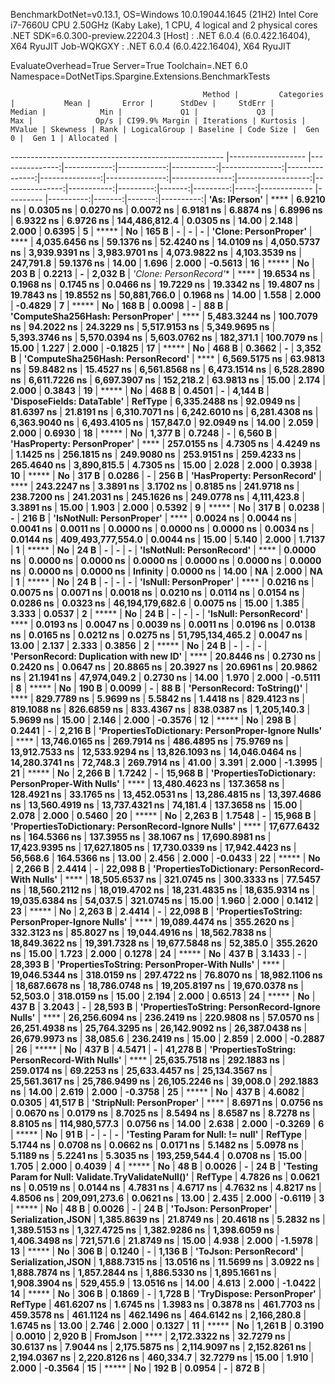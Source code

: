 
BenchmarkDotNet=v0.13.1, OS=Windows 10.0.19044.1645 (21H2)
Intel Core i7-7660U CPU 2.50GHz (Kaby Lake), 1 CPU, 4 logical and 2 physical cores
.NET SDK=6.0.300-preview.22204.3
  [Host]     : .NET 6.0.4 (6.0.422.16404), X64 RyuJIT
  Job-WQKGXY : .NET 6.0.4 (6.0.422.16404), X64 RyuJIT

EvaluateOverhead=True  Server=True  Toolchain=.NET 6.0  
Namespace=DotNetTips.Spargine.Extensions.BenchmarkTests  

                                               Method |         Categories |           Mean |       Error |      StdDev |     StdErr |         Median |            Min |             Q1 |             Q3 |            Max |              Op/s | CI99.9% Margin | Iterations | Kurtosis | MValue | Skewness | Rank | LogicalGroup | Baseline | Code Size |  Gen 0 |  Gen 1 | Allocated |
----------------------------------------------------- |------------------- |---------------:|------------:|------------:|-----------:|---------------:|---------------:|---------------:|---------------:|---------------:|------------------:|---------------:|-----------:|---------:|-------:|---------:|-----:|------------- |--------- |----------:|-------:|-------:|----------:|
                                        **'As: IPerson'** |                   **** |      **6.9210 ns** |   **0.0305 ns** |   **0.0270 ns** |  **0.0072 ns** |      **6.9181 ns** |      **6.8874 ns** |      **6.8996 ns** |      **6.9322 ns** |      **6.9726 ns** |     **144,486,812.4** |      **0.0305 ns** |      **14.00** |    **2.148** |  **2.000** |   **0.6395** |    **5** |            ***** |       **No** |     **165 B** |      **-** |      **-** |         **-** |
                                **'Clone: PersonProper'** |                   **** |  **4,035.6456 ns** |  **59.1376 ns** |  **52.4240 ns** | **14.0109 ns** |  **4,050.5737 ns** |  **3,939.9391 ns** |  **3,983.9701 ns** |  **4,073.9822 ns** |  **4,103.3539 ns** |         **247,791.8** |     **59.1376 ns** |      **14.00** |    **1.696** |  **2.000** |  **-0.5613** |   **16** |            ***** |       **No** |     **203 B** | **0.2213** |      **-** |   **2,032 B** |
                               **'Clone: PersonRecord*'** |                   **** |     **19.6534 ns** |   **0.1968 ns** |   **0.1745 ns** |  **0.0466 ns** |     **19.7229 ns** |     **19.3342 ns** |     **19.4807 ns** |     **19.7843 ns** |     **19.8552 ns** |      **50,881,766.0** |      **0.1968 ns** |      **14.00** |    **1.558** |  **2.000** |  **-0.4829** |    **7** |            ***** |       **No** |     **168 B** | **0.0098** |      **-** |      **88 B** |
                    **'ComputeSha256Hash: PersonProper'** |                   **** |  **5,483.3244 ns** | **100.7079 ns** |  **94.2022 ns** | **24.3229 ns** |  **5,517.9153 ns** |  **5,349.9695 ns** |  **5,393.3746 ns** |  **5,570.0394 ns** |  **5,603.0762 ns** |         **182,371.1** |    **100.7079 ns** |      **15.00** |    **1.227** |  **2.000** |  **-0.1825** |   **17** |            ***** |       **No** |     **468 B** | **0.3662** |      **-** |   **3,352 B** |
                    **'ComputeSha256Hash: PersonRecord'** |                   **** |  **6,569.5175 ns** |  **63.9813 ns** |  **59.8482 ns** | **15.4527 ns** |  **6,561.8568 ns** |  **6,473.1514 ns** |  **6,528.2890 ns** |  **6,611.7226 ns** |  **6,697.3907 ns** |         **152,218.2** |     **63.9813 ns** |      **15.00** |    **2.174** |  **2.000** |   **0.3843** |   **19** |            ***** |       **No** |     **468 B** | **0.4501** |      **-** |   **4,144 B** |
                           **'DisposeFields: DataTable'** |            **RefType** |  **6,335.2488 ns** |  **92.0949 ns** |  **81.6397 ns** | **21.8191 ns** |  **6,310.7071 ns** |  **6,242.6010 ns** |  **6,281.4308 ns** |  **6,363.9040 ns** |  **6,493.4105 ns** |         **157,847.0** |     **92.0949 ns** |      **14.00** |    **2.059** |  **2.000** |   **0.6930** |   **18** |            ***** |       **No** |   **1,377 B** | **0.7248** |      **-** |   **6,560 B** |
                          **'HasProperty: PersonProper'** |                   **** |    **257.0155 ns** |   **4.7305 ns** |   **4.4249 ns** |  **1.1425 ns** |    **256.1815 ns** |    **249.9080 ns** |    **253.9151 ns** |    **259.4233 ns** |    **265.4640 ns** |       **3,890,815.5** |      **4.7305 ns** |      **15.00** |    **2.028** |  **2.000** |   **0.3938** |   **10** |            ***** |       **No** |     **317 B** | **0.0286** |      **-** |     **256 B** |
                          **'HasProperty: PersonRecord'** |                   **** |    **243.2247 ns** |   **3.3891 ns** |   **3.1702 ns** |  **0.8185 ns** |    **241.9718 ns** |    **238.7200 ns** |    **241.2031 ns** |    **245.1626 ns** |    **249.0778 ns** |       **4,111,423.8** |      **3.3891 ns** |      **15.00** |    **1.903** |  **2.000** |   **0.5392** |    **9** |            ***** |       **No** |     **317 B** | **0.0238** |      **-** |     **216 B** |
                            **'IsNotNull: PersonProper'** |                   **** |      **0.0024 ns** |   **0.0044 ns** |   **0.0041 ns** |  **0.0011 ns** |      **0.0000 ns** |      **0.0000 ns** |      **0.0000 ns** |      **0.0034 ns** |      **0.0144 ns** | **409,493,777,554.0** |      **0.0044 ns** |      **15.00** |    **5.140** |  **2.000** |   **1.7137** |    **1** |            ***** |       **No** |      **24 B** |      **-** |      **-** |         **-** |
                            **'IsNotNull: PersonRecord'** |                   **** |      **0.0000 ns** |   **0.0000 ns** |   **0.0000 ns** |  **0.0000 ns** |      **0.0000 ns** |      **0.0000 ns** |      **0.0000 ns** |      **0.0000 ns** |      **0.0000 ns** |          **Infinity** |      **0.0000 ns** |      **14.00** |       **NA** |  **2.000** |       **NA** |    **1** |            ***** |       **No** |      **24 B** |      **-** |      **-** |         **-** |
                               **'IsNull: PersonProper'** |                   **** |      **0.0216 ns** |   **0.0075 ns** |   **0.0071 ns** |  **0.0018 ns** |      **0.0210 ns** |      **0.0114 ns** |      **0.0154 ns** |      **0.0286 ns** |      **0.0323 ns** |  **46,194,179,682.6** |      **0.0075 ns** |      **15.00** |    **1.385** |  **3.333** |   **0.0537** |    **2** |            ***** |       **No** |      **24 B** |      **-** |      **-** |         **-** |
                               **'IsNull: PersonRecord'** |                   **** |      **0.0193 ns** |   **0.0047 ns** |   **0.0039 ns** |  **0.0011 ns** |      **0.0196 ns** |      **0.0138 ns** |      **0.0165 ns** |      **0.0212 ns** |      **0.0275 ns** |  **51,795,134,465.2** |      **0.0047 ns** |      **13.00** |    **2.137** |  **2.333** |   **0.3856** |    **2** |            ***** |       **No** |      **24 B** |      **-** |      **-** |         **-** |
              **'PersonRecord: Duplication with new ID'** |                   **** |     **20.8446 ns** |   **0.2730 ns** |   **0.2420 ns** |  **0.0647 ns** |     **20.8865 ns** |     **20.3927 ns** |     **20.6961 ns** |     **20.9862 ns** |     **21.1941 ns** |      **47,974,049.2** |      **0.2730 ns** |      **14.00** |    **1.970** |  **2.000** |  **-0.5111** |    **8** |            ***** |       **No** |     **190 B** | **0.0099** |      **-** |      **88 B** |
                           **'PersonRecord: ToString()'** |                   **** |    **829.7789 ns** |   **5.9699 ns** |   **5.5842 ns** |  **1.4418 ns** |    **829.4123 ns** |    **819.1088 ns** |    **826.6859 ns** |    **833.4367 ns** |    **838.0387 ns** |       **1,205,140.3** |      **5.9699 ns** |      **15.00** |    **2.146** |  **2.000** |  **-0.3576** |   **12** |            ***** |       **No** |     **298 B** | **0.2441** |      **-** |   **2,216 B** |
  **'PropertiesToDictionary: PersonProper-Ignore Nulls'** |                   **** | **13,746.0165 ns** | **269.7914 ns** | **486.4895 ns** | **75.9769 ns** | **13,912.7533 ns** | **12,533.9294 ns** | **13,826.1093 ns** | **14,046.0464 ns** | **14,280.3741 ns** |          **72,748.3** |    **269.7914 ns** |      **41.00** |    **3.391** |  **2.000** |  **-1.3995** |   **21** |            ***** |       **No** |   **2,266 B** | **1.7242** |      **-** |  **15,968 B** |
    **'PropertiesToDictionary: PersonProper-With Nulls'** |                   **** | **13,480.4623 ns** | **137.3658 ns** | **128.4921 ns** | **33.1765 ns** | **13,452.0531 ns** | **13,286.4815 ns** | **13,397.4686 ns** | **13,560.4919 ns** | **13,737.4321 ns** |          **74,181.4** |    **137.3658 ns** |      **15.00** |    **2.078** |  **2.000** |   **0.5460** |   **20** |            ***** |       **No** |   **2,263 B** | **1.7548** |      **-** |  **15,968 B** |
  **'PropertiesToDictionary: PersonRecord-Ignore Nulls'** |                   **** | **17,677.6432 ns** | **164.5366 ns** | **137.3955 ns** | **38.1067 ns** | **17,690.8981 ns** | **17,423.9395 ns** | **17,627.1805 ns** | **17,730.0339 ns** | **17,942.4423 ns** |          **56,568.6** |    **164.5366 ns** |      **13.00** |    **2.456** |  **2.000** |  **-0.0433** |   **22** |            ***** |       **No** |   **2,266 B** | **2.4414** |      **-** |  **22,098 B** |
    **'PropertiesToDictionary: PersonRecord-With Nulls'** |                   **** | **18,505.6537 ns** | **321.0745 ns** | **300.3333 ns** | **77.5457 ns** | **18,560.2112 ns** | **18,019.4702 ns** | **18,231.4835 ns** | **18,635.9314 ns** | **19,035.6384 ns** |          **54,037.5** |    **321.0745 ns** |      **15.00** |    **1.960** |  **2.000** |   **0.1412** |   **23** |            ***** |       **No** |   **2,263 B** | **2.4414** |      **-** |  **22,098 B** |
      **'PropertiesToString: PersonProper-Ignore Nulls'** |                   **** | **19,089.4474 ns** | **355.2620 ns** | **332.3123 ns** | **85.8027 ns** | **19,044.4916 ns** | **18,562.7838 ns** | **18,849.3622 ns** | **19,391.7328 ns** | **19,677.5848 ns** |          **52,385.0** |    **355.2620 ns** |      **15.00** |    **1.723** |  **2.000** |   **0.1278** |   **24** |            ***** |       **No** |     **437 B** | **3.1433** |      **-** |  **28,393 B** |
        **'PropertiesToString: PersonProper-With Nulls'** |                   **** | **19,046.5344 ns** | **318.0159 ns** | **297.4722 ns** | **76.8070 ns** | **18,982.1106 ns** | **18,687.6678 ns** | **18,786.0748 ns** | **19,205.8197 ns** | **19,670.0378 ns** |          **52,503.0** |    **318.0159 ns** |      **15.00** |    **2.194** |  **2.000** |   **0.6513** |   **24** |            ***** |       **No** |     **437 B** | **3.2043** |      **-** |  **28,593 B** |
      **'PropertiesToString: PersonRecord-Ignore Nulls'** |                   **** | **26,256.6094 ns** | **236.2419 ns** | **220.9808 ns** | **57.0570 ns** | **26,251.4938 ns** | **25,764.3295 ns** | **26,142.9092 ns** | **26,387.0438 ns** | **26,679.9973 ns** |          **38,085.6** |    **236.2419 ns** |      **15.00** |    **2.859** |  **2.000** |  **-0.2887** |   **26** |            ***** |       **No** |     **437 B** | **4.5471** |      **-** |  **41,278 B** |
        **'PropertiesToString: PersonRecord-With Nulls'** |                   **** | **25,635.7518 ns** | **292.1883 ns** | **259.0174 ns** | **69.2253 ns** | **25,633.4457 ns** | **25,134.3567 ns** | **25,561.3617 ns** | **25,786.9499 ns** | **26,105.2246 ns** |          **39,008.0** |    **292.1883 ns** |      **14.00** |    **2.619** |  **2.000** |  **-0.3758** |   **25** |            ***** |       **No** |     **437 B** | **4.6082** | **0.0305** |  **41,517 B** |
                            **'StripNull: PersonProper'** |                   **** |      **8.6971 ns** |   **0.0756 ns** |   **0.0670 ns** |  **0.0179 ns** |      **8.7025 ns** |      **8.5494 ns** |      **8.6587 ns** |      **8.7278 ns** |      **8.8105 ns** |     **114,980,577.3** |      **0.0756 ns** |      **14.00** |    **2.638** |  **2.000** |  **-0.3269** |    **6** |            ***** |       **No** |      **91 B** |      **-** |      **-** |         **-** |
                    **'Testing Param for Null: != null'** |            **RefType** |      **5.1744 ns** |   **0.0708 ns** |   **0.0662 ns** |  **0.0171 ns** |      **5.1482 ns** |      **5.0978 ns** |      **5.1189 ns** |      **5.2241 ns** |      **5.3035 ns** |     **193,259,544.4** |      **0.0708 ns** |      **15.00** |    **1.705** |  **2.000** |   **0.4039** |    **4** |            ***** |       **No** |      **48 B** | **0.0026** |      **-** |      **24 B** |
 **'Testing Param for Null: Validate.TryValidateNull()'** |            **RefType** |      **4.7826 ns** |   **0.0621 ns** |   **0.0519 ns** |  **0.0144 ns** |      **4.7831 ns** |      **4.6717 ns** |      **4.7632 ns** |      **4.8217 ns** |      **4.8506 ns** |     **209,091,273.6** |      **0.0621 ns** |      **13.00** |    **2.435** |  **2.000** |  **-0.6119** |    **3** |            ***** |       **No** |      **48 B** | **0.0026** |      **-** |      **24 B** |
                               **'ToJson: PersonProper'** | **Serialization,JSON** |  **1,385.8639 ns** |  **21.8749 ns** |  **20.4618 ns** |  **5.2832 ns** |  **1,389.5153 ns** |  **1,327.4725 ns** |  **1,382.9286 ns** |  **1,398.6059 ns** |  **1,406.3498 ns** |         **721,571.6** |     **21.8749 ns** |      **15.00** |    **4.938** |  **2.000** |  **-1.5978** |   **13** |            ***** |       **No** |     **306 B** | **0.1240** |      **-** |   **1,136 B** |
                               **'ToJson: PersonRecord'** | **Serialization,JSON** |  **1,888.7315 ns** |  **13.0516 ns** |  **11.5699 ns** |  **3.0922 ns** |  **1,888.7874 ns** |  **1,857.2844 ns** |  **1,886.5330 ns** |  **1,895.1661 ns** |  **1,908.3904 ns** |         **529,455.9** |     **13.0516 ns** |      **14.00** |    **4.613** |  **2.000** |  **-1.0422** |   **14** |            ***** |       **No** |     **306 B** | **0.1869** |      **-** |   **1,728 B** |
                           **'TryDispose: PersonProper'** |            **RefType** |    **461.6207 ns** |   **1.6745 ns** |   **1.3983 ns** |  **0.3878 ns** |    **461.7703 ns** |    **459.3578 ns** |    **461.1124 ns** |    **462.1496 ns** |    **464.6142 ns** |       **2,166,280.8** |      **1.6745 ns** |      **13.00** |    **2.746** |  **2.000** |   **0.1327** |   **11** |            ***** |       **No** |   **1,261 B** | **0.3190** | **0.0010** |   **2,920 B** |
                                             **FromJson** |                   **** |  **2,172.3322 ns** |  **32.7279 ns** |  **30.6137 ns** |  **7.9044 ns** |  **2,175.5875 ns** |  **2,114.9097 ns** |  **2,152.8261 ns** |  **2,194.0367 ns** |  **2,220.8126 ns** |         **460,334.7** |     **32.7279 ns** |      **15.00** |    **1.910** |  **2.000** |  **-0.3564** |   **15** |            ***** |       **No** |     **192 B** | **0.0954** |      **-** |     **872 B** |
